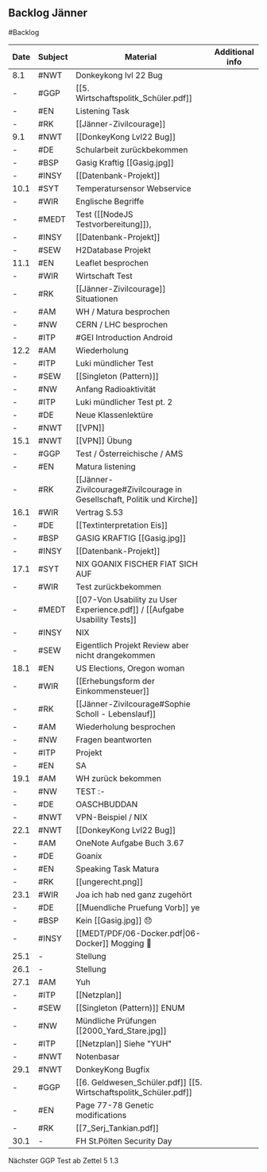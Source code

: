 ## Backlog Jänner
#Backlog

| Date | Subject | Material                                                                  | Additional info |
| ---- | ------- | ------------------------------------------------------------------------- | --------------- |
| 8.1  | #NWT    | Donkeykong lvl 22 Bug                                                     |                 |
| -    | #GGP    | [[5. Wirtschaftspolitk_Schüler.pdf]]                                      |                 |
| -    | #EN     | Listening Task                                                            |                 |
| -    | #RK     | [[Jänner-Zivilcourage]]                                                   |                 |
| 9.1  | #NWT    | [[DonkeyKong Lvl22 Bug]]                                                  |                 |
| -    | #DE     | Schularbeit zurückbekommen                                                |                 |
| -    | #BSP    | Gasig Kraftig [[Gasig.jpg]]                                               |                 |
| -    | #INSY   | [[Datenbank-Projekt]]                                                     |                 |
| 10.1 | #SYT    | Temperatursensor Webservice                                               |                 |
| -    | #WIR    | Englische Begriffe                                                        |                 |
| -    | #MEDT   | Test ([[NodeJS Testvorbereitung]]),                                       |                 |
| -    | #INSY   | [[Datenbank-Projekt]]                                                     |                 |
| -    | #SEW    | H2Database Projekt                                                        |                 |
| 11.1 | #EN     | Leaflet besprochen                                                        |                 |
| -    | #WIR    | Wirtschaft Test                                                           |                 |
| -    | #RK     | [[Jänner-Zivilcourage]] Situationen                                       |                 |
| -    | #AM     | WH / Matura besprochen                                                    |                 |
| -    | #NW     | CERN / LHC besprochen                                                     |                 |
| -    | #ITP    | #GEI Introduction Android                                                 |                 |
| 12.2 | #AM     | Wiederholung                                                              |                 |
| -    | #ITP    | Luki mündlicher Test                                                      |                 |
| -    | #SEW    | [[Singleton (Pattern)]]                                                   |                 |
| -    | #NW     | Anfang Radioaktivität                                                     |                 |
| -    | #ITP    | Luki mündlicher Test pt. 2                                                |                 |
| -    | #DE     | Neue Klassenlektüre                                                       |                 |
| -    | #NWT    | [[VPN]]                                                                   |                 |
| 15.1 | #NWT    | [[VPN]] Übung                                                             |                 |
| -    | #GGP    | Test / Österreichische / AMS                                              |                 |
| -    | #EN     | Matura listening                                                          |                 |
| -    | #RK     | [[Jänner-Zivilcourage#Zivilcourage in Gesellschaft, Politik und Kirche]]  |                 |
| 16.1 | #WIR    | Vertrag S.53                                                              |                 |
| -    | #DE     | [[Textinterpretation Eis]]                                                |                 |
| -    | #BSP    | GASIG KRAFTIG [[Gasig.jpg]]                                               |                 |
| -    | #INSY   | [[Datenbank-Projekt]]                                                     |                 |
| 17.1 | #SYT    | NIX GOANIX FISCHER FIAT SICH AUF                                          |                 |
| -    | #WIR    | Test zurückbekommen                                                       |                 |
| -    | #MEDT   | [[07-Von Usability zu User Experience.pdf]] / [[Aufgabe Usability Tests]] |                 |
| -    | #INSY   | NIX                                                                       |                 |
| -    | #SEW    | Eigentlich Projekt Review aber nicht drangekommen                         |                 |
| 18.1 | #EN     | US Elections, Oregon woman                                                |                 |
| -    | #WIR    | [[Erhebungsform der Einkommensteuer]]                                     |                 |
| -    | #RK     | [[Jänner-Zivilcourage#Sophie Scholl - Lebenslauf]]                        |                 |
| -    | #AM     | Wiederholung besprochen                                                   |                 |
| -    | #NW     | Fragen beantworten                                                        |                 |
| -    | #ITP    | Projekt                                                                   |                 |
| -    | #EN     | SA                                                                        |                 |
| 19.1 | #AM     | WH zurück bekommen                                                        |                 |
| -    | #NW     | TEST :-                                                                   |                 |
| -    | #DE     | OASCHBUDDAN                                                               |                 |
| -    | #NWT    | VPN-Beispiel / NIX                                                        |                 |
| 22.1 | #NWT    | [[DonkeyKong Lvl22 Bug]]                                                  |                 |
| -    | #AM     | OneNote Aufgabe Buch 3.67                                                 |                 |
| -    | #DE     | Goanix                                                                    |                 |
| -    | #EN     | Speaking Task Matura                                                      |                 |
| -    | #RK     | [[ungerecht.png]]                                                         |                 |
| 23.1 | #WIR    | Joa ich hab ned ganz zugehört                                             |                 |
| -    | #DE     | [[Muendliche Pruefung Vorb]] ye                                           |                 |
| -    | #BSP    | Kein [[Gasig.jpg]] 😞                                                     |                 |
| -    | #INSY   | [[MEDT/PDF/06-Docker.pdf\|06-Docker]] Mogging 🗿                          |                 |
| 25.1 | -       | Stellung                                                                  |                 |
| 26.1 | -       | Stellung                                                                  |                 |
| 27.1 | #AM     | Yuh                                                                       |                 |
| -    | #ITP    | [[Netzplan]]                                                              |                 |
| -    | #SEW    | [[Singleton (Pattern)]] ENUM                                              |                 |
| -    | #NW     | Mündliche Prüfungen [[2000_Yard_Stare.jpg]]                               |                 |
| -    | #ITP    | [[Netzplan]] Siehe "YUH"                                                  |                 |
| -    | #NWT    | Notenbasar                                                                |                 |
| 29.1 | #NWT    | DonkeyKong Bugfix                                                         |                 |
| -    | #GGP    | [[6. Geldwesen_Schüler.pdf]] [[5. Wirtschaftspolitk_Schüler.pdf]]         |                 |
| -    | #EN     | Page 77-78 Genetic modifications                                          |                 |
| -    | #RK     | [[7_Serj_Tankian.pdf]]                                                    |                 |
| 30.1     | -        | FH St.Pölten Security Day                                                                          |                 |

Nächster GGP Test ab
Zettel 5 1.3